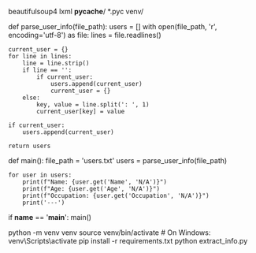 beautifulsoup4
lxml
__pycache__/
*.pyc
venv/


def parse_user_info(file_path):
    users = []
    with open(file_path, 'r', encoding='utf-8') as file:
        lines = file.readlines()

    current_user = {}
    for line in lines:
        line = line.strip()
        if line == '':
            if current_user:
                users.append(current_user)
                current_user = {}
        else:
            key, value = line.split(': ', 1)
            current_user[key] = value

    if current_user:
        users.append(current_user)

    return users

def main():
    file_path = 'users.txt'
    users = parse_user_info(file_path)

    for user in users:
        print(f"Name: {user.get('Name', 'N/A')}")
        print(f"Age: {user.get('Age', 'N/A')}")
        print(f"Occupation: {user.get('Occupation', 'N/A')}")
        print('---')

if __name__ == '__main__':
    main()

python -m venv venv
source venv/bin/activate  # On Windows: venv\Scripts\activate
pip install -r requirements.txt
python extract_info.py

